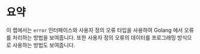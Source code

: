 # 요약

이 랩에서는 `error` 인터페이스와 사용자 정의 오류 타입을 사용하여 Golang 에서 오류를 처리하는 방법을 보여줍니다. 또한 사용자 정의 오류의 데이터를 프로그래밍 방식으로 사용하는 방법도 보여줍니다.
